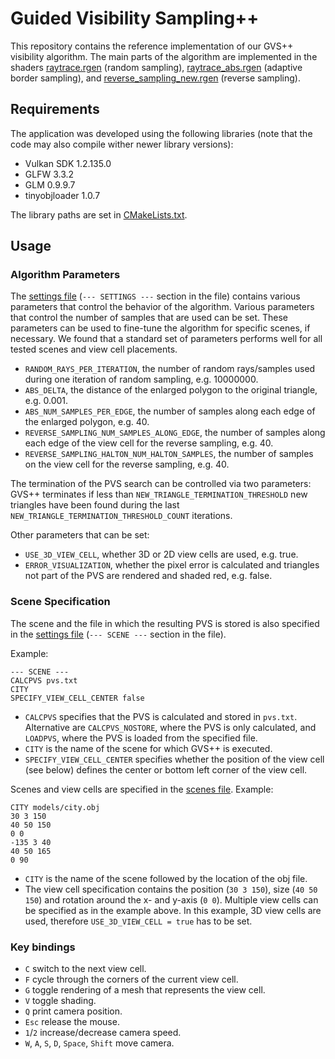 # Guided Visibility Sampling++
This repository contains the reference implementation of our GVS++ visibility algorithm. The main parts of the algorithm are implemented in the shaders [raytrace.rgen](shaders/rt/raytrace.rgen) (random sampling), [raytrace_abs.rgen](shaders/rt/raytrace_abs.rgen) (adaptive border sampling), and [reverse_sampling_new.rgen](shaders/rt/reverse_sampling_new.rgen) (reverse sampling).

## Requirements
The application was developed using the following libraries (note that the code may also compile wither newer library versions):
* Vulkan SDK 1.2.135.0
* GLFW 3.3.2
* GLM 0.9.9.7
* tinyobjloader 1.0.7

The library paths are set in [CMakeLists.txt](CMakeLists.txt#L14).

## Usage
### Algorithm Parameters
The [settings file](settings/s0.txt) (`--- SETTINGS ---` section in the file) contains various parameters that control the behavior of the algorithm.
Various parameters that control the number of samples that are used can be set. These parameters can be used to fine-tune the algorithm for specific scenes, if necessary. We found that a standard set of parameters performs well for all tested scenes and view cell placements.
* `RANDOM_RAYS_PER_ITERATION`, the number of random rays/samples used during one iteration of random sampling, e.g. 10000000.
* `ABS_DELTA`, the distance of the enlarged polygon to the original triangle, e.g. 0.001.
* `ABS_NUM_SAMPLES_PER_EDGE`, the number of samples along each edge of the enlarged polygon, e.g. 40.
* `REVERSE_SAMPLING_NUM_SAMPLES_ALONG_EDGE`, the number of samples along each edge of the view cell for the reverse sampling, e.g. 40.
* `REVERSE_SAMPLING_HALTON_NUM_HALTON_SAMPLES`, the number of samples on the view cell for the reverse sampling, e.g. 40.

The termination of the PVS search can be controlled via two parameters: GVS++ terminates if less than `NEW_TRIANGLE_TERMINATION_THRESHOLD` new triangles have been found during the last `NEW_TRIANGLE_TERMINATION_THRESHOLD_COUNT` iterations.

Other parameters that can be set:
* `USE_3D_VIEW_CELL`, whether 3D or 2D view cells are used, e.g. true.
* `ERROR_VISUALIZATION`, whether the pixel error is calculated and triangles not part of the PVS are rendered and shaded red, e.g. false.

### Scene Specification
The scene and the file in which the resulting PVS is stored is also specified in the [settings file](settings/s0.txt) (`--- SCENE ---` section in the file).

Example:
```
--- SCENE ---
CALCPVS pvs.txt
CITY
SPECIFY_VIEW_CELL_CENTER false
```
* `CALCPVS` specifies that the PVS is calculated and stored in `pvs.txt`. Alternative are `CALCPVS_NOSTORE`, where the PVS is only calculated, and `LOADPVS`, where the PVS is loaded from the specified file.
* `CITY` is the name of the scene for which GVS++ is executed.
* `SPECIFY_VIEW_CELL_CENTER` specifies whether the position of the view cell (see below) defines the center or bottom left corner of the view cell.

Scenes and view cells are specified in the [scenes file](scenes.txt). Example:
```
CITY models/city.obj
30 3 150
40 50 150
0 0
-135 3 40
40 50 165
0 90
```
* `CITY` is the name of the scene followed by the location of the obj file.
* The view cell specification contains the position (`30 3 150`), size (`40 50 150`) and rotation around the x- and y-axis (`0 0`). Multiple view cells can be specified as in the example above. In this example, 3D view cells are used, therefore `USE_3D_VIEW_CELL = true` has to be set.

### Key bindings
* `C` switch to the next view cell.
* `F` cycle through the corners of the current view cell.
* `G` toggle rendering of a mesh that represents the view cell.
* `V` toggle shading.
* `Q` print camera position.
* `Esc` release the mouse.
* `1`/`2` increase/decrease camera speed.
* `W`, `A`, `S`, `D`, `Space`, `Shift` move camera.
